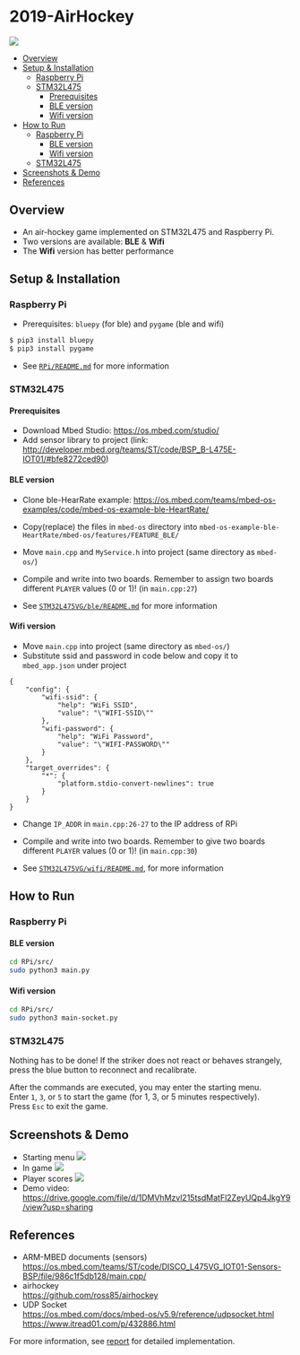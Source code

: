 # 2019-AirHockey

![](./resources/air_hockey.png)

* [Overview](#overview)
* [Setup & Installation](#setup-&-installation)
    * [Raspberry Pi](#raspberry-pi-1)
    * [STM32L475](#stm32l475-1)
        * [Prerequisites](#prerequisites)
        * [BLE version](#ble-version-1)
        * [Wifi version](#wifi-version-1)
* [How to Run](#how-to-run)
    * [Raspberry Pi](#raspberry-pi-2)
        * [BLE version](#ble-version-2)
        * [Wifi version](#wifi-version-2)
    * [STM32L475](#stm32l475-2)
* [Screenshots & Demo](#screenshots-&-demo)
* [References](#references)

##  Overview
* An air-hockey game implemented on STM32L475 and Raspberry Pi.
* Two versions are available: **BLE** & **Wifi**
* The **Wifi** version has better performance


## Setup & Installation

### Raspberry Pi
* Prerequisites: `bluepy` (for ble) and `pygame` (ble and wifi)
```sh
$ pip3 install bluepy
$ pip3 install pygame
```
* See [`RPi/README.md`](./RPi/README.md) for more information

### STM32L475
#### Prerequisites
* Download Mbed Studio: https://os.mbed.com/studio/
* Add sensor library to project (link: http://developer.mbed.org/teams/ST/code/BSP_B-L475E-IOT01/#bfe8272ced90)

#### BLE version
* Clone ble-HearRate example: https://os.mbed.com/teams/mbed-os-examples/code/mbed-os-example-ble-HeartRate/
* Copy(replace) the files in `mbed-os` directory into `mbed-os-example-ble-HeartRate/mbed-os/features/FEATURE_BLE/`
* Move `main.cpp` and `MyService.h` into project (same directory as `mbed-os/`)
* Compile and write into two boards. Remember to assign two boards different `PLAYER` values (0 or 1)! (in `main.cpp:27`)

* See [`STM32L475VG/ble/README.md`](./STM32L475VG/ble/README.md) for more information

#### Wifi version
* Move `main.cpp` into project (same directory as `mbed-os/`)
* Substitute ssid and password in code below and copy it to `mbed_app.json` under project
```
{
    "config": {
        "wifi-ssid": {
            "help": "WiFi SSID",
            "value": "\"WIFI-SSID\""
        },
        "wifi-password": {
            "help": "WiFi Password",
            "value": "\"WIFI-PASSWORD\""
        }
    },
    "target_overrides": {
        "*": {
            "platform.stdio-convert-newlines": true
        }
    }
}
```
* Change `IP_ADDR` in `main.cpp:26-27` to the IP address of RPi
* Compile and write into two boards. Remember to give two boards different `PLAYER` values (0 or 1)! (in `main.cpp:30`)

* See [`STM32L475VG/wifi/README.md`](./STM32L475VG/wifi/README.md), for more information  

## How to Run
### Raspberry Pi
#### BLE version
```sh
cd RPi/src/
sudo python3 main.py
```

#### Wifi version
```sh
cd RPi/src/
sudo python3 main-socket.py
```

### STM32L475
Nothing has to be done! If the striker does not react or behaves strangely, press the blue button to reconnect and recalibrate.  

After the commands are executed, you may enter the starting menu.  
Enter `1`, `3`, or `5` to start the game (for 1, 3, or 5 minutes respectively).  
Press `Esc` to exit the game.  

## Screenshots & Demo
* Starting menu ![](./resources/menu.png)
* In game ![](./resources/in_game.png)
* Player scores ![](./resources/score.png)
* Demo video: https://drive.google.com/file/d/1DMVhMzvl215tsdMatFl2ZeyUQp4JkgY9/view?usp=sharing

## References
* ARM-MBED documents (sensors)  
https://os.mbed.com/teams/ST/code/DISCO_L475VG_IOT01-Sensors-BSP/file/986c1f5db128/main.cpp/
* airhockey  
https://github.com/ross85/airhockey
* UDP Socket  
https://os.mbed.com/docs/mbed-os/v5.9/reference/udpsocket.html
https://www.itread01.com/p/432886.html

For more information, see [report](./report.md) for detailed implementation.
